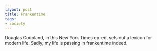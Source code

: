 ```yaml
---
layout: post
title: Frankentime
tags:
- society
---
```

Douglas Coupland, in this New York Times op-ed, sets out a lexicon for modern life. Sadly, my life is passing in frankentime indeed.
